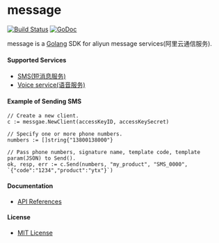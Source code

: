 # message

[![Build Status](https://travis-ci.org/northbright/aliyun.svg?branch=master)](https://travis-ci.org/northbright/aliyun)
[![GoDoc](https://godoc.org/github.com/northbright/aliyun/message?status.svg)](https://godoc.org/github.com/northbright/aliyun/message)

message is a [Golang](https://golang.org) SDK for aliyun message services(阿里云通信服务).

#### Supported Services
* [SMS(短消息服务)](https://www.aliyun.com/product/sms)
* [Voice service(语音服务)](https://www.aliyun.com/product/sms)

#### Example of Sending SMS

    // Create a new client.
    c := messgae.NewClient(accessKeyID, accessKeySecret)

    // Specify one or more phone numbers.
    numbers := []string{"13800138000"}
    
    // Pass phone numbers, signature name, template code, template param(JSON) to Send().
    ok, resp, err := c.Send(numbers, "my_product", "SMS_0000", `{"code":"1234","product":"ytx"}`)

#### Documentation
* [API References](https://godoc.org/github.com/northbright/aliyun/message)

#### License
* [MIT License](../LICENSE)

